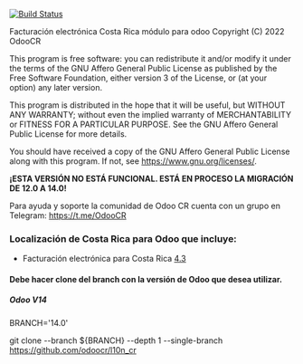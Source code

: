 [![Build Status](https://travis-ci.com/odoocr/l10n_cr.svg?branch=14.0)](https://travis-ci.com/odoocr/l10n_cr)

Facturación electrónica Costa Rica módulo para odoo
Copyright (C) 2022  OdooCR

This program is free software: you can redistribute it and/or modify
it under the terms of the GNU Affero General Public License as
published by the Free Software Foundation, either version 3 of the
License, or (at your option) any later version.

This program is distributed in the hope that it will be useful,
but WITHOUT ANY WARRANTY; without even the implied warranty of
MERCHANTABILITY or FITNESS FOR A PARTICULAR PURPOSE.  See the
GNU Affero General Public License for more details.

You should have received a copy of the GNU Affero General Public License
along with this program.  If not, see <https://www.gnu.org/licenses/>.

**¡ESTA VERSIÓN NO ESTÁ FUNCIONAL. ESTÁ EN PROCESO LA MIGRACIÓN DE 12.0 A 14.0!**

Para ayuda y soporte la comunidad de Odoo CR cuenta con un grupo en Telegram: https://t.me/OdooCR

### Localización de Costa Rica para Odoo que incluye:

- Facturación electrónica para Costa Rica [4.3](https://www.hacienda.go.cr/ATV/ComprobanteElectronico/frmAnexosyEstructuras.aspx)

#### Debe hacer clone del branch con la versión de Odoo que desea utilizar. 

##### Odoo V14
BRANCH='14.0'

git clone --branch ${BRANCH} --depth 1 --single-branch https://github.com/odoocr/l10n_cr
